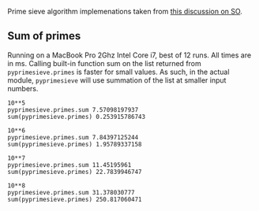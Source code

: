 Prime sieve algorithm implemenations taken from [this discussion on SO][0].


Sum of primes
-------------

Running on a MacBook Pro 2Ghz Intel Core i7, best of 12 runs. All times are in ms. Calling built-in function sum on
the list returned from `pyprimesieve.primes` is faster for small values. As such, in the actual module, `pyprimesieve`
will use summation of the list at smaller input numbers.

    10**5
    pyprimesieve.primes.sum 7.57098197937
    sum(pyprimesieve.primes) 0.253915786743

    10**6
    pyprimesieve.primes.sum 7.84397125244
    sum(pyprimesieve.primes) 1.95789337158

    10**7
    pyprimesieve.primes.sum 11.45195961
    sum(pyprimesieve.primes) 22.7839946747

    10**8
    pyprimesieve.primes.sum 31.378030777
    sum(pyprimesieve.primes) 250.817060471


[0]: http://stackoverflow.com/questions/2068372/fastest-way-to-list-all-primes-below-n-in-python
